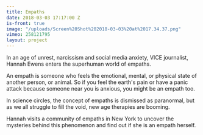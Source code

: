 ```yaml
---
title: Empaths
date: 2018-03-03 17:17:00 Z
is-front: true
image: "/uploads/Screen%20Shot%202018-03-03%20at%2017.34.37.png"
vimeo: 258121795
layout: project
---
```


In an age of unrest, narcissism and social media anxiety, VICE journalist, Hannah Ewens enters the superhuman world of empaths.

An empath is someone who feels the emotional, mental, or physical state of another person, or animal. So if you feel the earth's pain or have a panic attack because someone near you is anxious, you might be an empath too.

In science circles, the concept of empaths is dismissed as paranormal, but as we all struggle to fill the void, new age therapies are booming.

Hannah visits a community of empaths in New York to uncover the mysteries behind this phenomenon and find out if she is an empath herself.